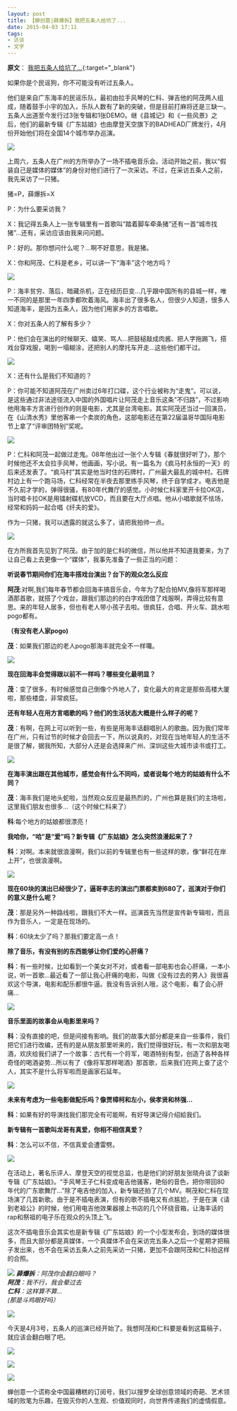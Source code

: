 ```yaml
---
layout: post
title: 【蝉创意|薛爆拆】我把五条人给坑了...
date: 2015-04-03 17:11
tags:
- 访谈
- 文字
---
```


**原文**： 
[我把五条人给坑了...](https://mp.weixin.qq.com/s/yfWB_R2IpxKTK921Zqg3qA){:target="_blank"}

如果你是个民谣狗，你不可能没有听过五条人。  

他们是来自广东海丰的民谣乐队，最初由拉手风琴的仁科、弹吉他的阿茂两人组成，随着鼓手小宇的加入，乐队人数有了新的突破，但是目前打麻将还是三缺一。五条人出道至今发行过3张专辑和1张DEMO。继《县城记》和《一些风景》之后，他们的最新专辑《广东姑娘》也由摩登天空旗下的BADHEAD厂牌发行，4月份开始他们将在全国14个城市举办巡演。

![](http://mmbiz.qpic.cn/mmbiz/iaelMVEiaorWcwicRVc0BEbMdBK9zq1hGV6JkrEuzMkmcPXVrVKvyq0yLrygKXEZQruLVf6dh0CFQ4fmHhX4zO4FA/640?tp=webp&wxfrom=5&wx_lazy=1&wx_co=1)  

上周六，五条人在广州的方所举办了一场不插电音乐会。活动开始之前，我以“假装自己是媒体的媒体”的身份对他们进行了一次采访。不过，在采访五条人之前，我先采访了一只猪。

猪=P，薛爆拆=X

P：为什么要采访我？


X：我记得五条人上一张专辑里有一首歌叫“踏着脚车牵条猪”还有一首“城市找猪”...还有，采访应该由我来问问题。

P：好的。那你想问什么呢？…啊不好意思，我是猪。

X：你和阿茂、仁科是老乡，可以讲一下“海丰”这个地方吗？

![](http://mmbiz.qpic.cn/mmbiz/iaelMVEiaorWcwicRVc0BEbMdBK9zq1hGV6bicCkXzqkliaCFmfyUIGsDUP0cYt5iaDzVK4CPibXpEossnw0JmUx5YvZA/640?tp=webp&wxfrom=5&wx_lazy=1&wx_co=1)

P：海丰贫穷、落后，暗藏杀机，正在经历巨变…几乎跟中国所有的县城一样，唯一不同的是那里一年四季都吹着海风。海丰出了很多名人，但很少人知道，很多人知道海丰，是因为五条人，因为他们用家乡的方言唱歌。

X：你对五条人的了解有多少？

P：他们会在演出的时候聊天、嬉笑、骂人…把鼓槌敲成肉酱、把人字拖踢飞，搭戏台穿戏服，喝到一塌糊涂，还把别人的摩托车开走…这些他们都干过。

![](http://mmbiz.qpic.cn/mmbiz/iaelMVEiaorWcwicRVc0BEbMdBK9zq1hGV69KESlia790l3N5HVYPbBiabty39miaBiaFm9CZ78RbHhlFBz7ngKdRibkzw/640?tp=webp&wxfrom=5&wx_lazy=1&wx_co=1)  

X：还有什么是我们不知道的？

P：你可能不知道阿茂在广州卖过6年打口碟，这个行业被称为“走鬼”。可以说，是这些通过非法途径流入中国的外国唱片让阿茂走上音乐这条“不归路”，不过影响他用海丰方言进行创作的则是电影，尤其是台湾电影。其实阿茂还当过一回演员，在《山清水秀》里他客串一个卖炭的角色，这部电影还在第22届温哥华国际电影节上拿了“评审团特别”奖呢。

![](http://mmbiz.qpic.cn/mmbiz/iaelMVEiaorWcwicRVc0BEbMdBK9zq1hGV6Lj7AB3Fibv8SeRDGZgAngRMKKBjHTCx7EancRgxDZia3icG57jfvfzSJw/640?tp=webp&wxfrom=5&wx_lazy=1&wx_co=1)  

P：仁科和阿茂一起做过走鬼。08年他出过一张个人专辑《春就很好听了》，那个时候他还不太会拉手风琴，他画画，写小说。有一篇名为《疯马村永恒的一天》的后来还发表了。“疯马村”其实是他当时住的石牌村，广州最大最乱的城中村。石牌村边上有一个跑马场，仁科经常在半夜去那里练手风琴，终于自学成才。电吉他是不久前才学的，弹得很骚，有80年代舞厅的感觉。小时候仁科家里开卡拉OK店，当时唱卡拉OK是用镭射碟机放VCD，而且要在大厅点唱。他从小唱歌就不怯场，经常和妈妈一起合唱《纤夫的爱》。

作为一只猪，我可以透露的就这么多了，请把我拍帅一点。

![](http://mmbiz.qpic.cn/mmbiz/iaelMVEiaorWcwicRVc0BEbMdBK9zq1hGV68pkRvzbLAsgKZ32WpByQCZZDzdiaEAo2dQOmSibXOZ5icQKobCIKXq5rg/640?tp=webp&wxfrom=5&wx_lazy=1&wx_co=1)

在方所我首先见到了阿茂。由于加的是仁科的微信，所以他并不知道我要来，为了让自己看上去更像一个“媒体”，我事先准备了一些正当的问题：

**听说春节期间你们在海丰搭戏台演出？台下的观众怎么反应**  

**阿茂**:对啊,我们每年春节都会回海丰搞音乐会，今年为了配合拍MV,像将军那样喝酒那首歌，就搭了个戏台，跟我们那边的的白字戏团借了戏服啊，弄得比较有意思。来的年轻人居多，但也有老人带小孩子去啦。很疯狂，合唱、开火车、跳水啦pogo都有。

**（有没有老人家pogo)**

**茂**：如果我们那边的老人pogo那海丰就完全不一样囖。

![](http://mmbiz.qpic.cn/mmbiz/iaelMVEiaorWcwicRVc0BEbMdBK9zq1hGV6nibiajL4Radp7ktmeg8UiaFJtlCmu0XPBob1TBvZdjKsQuPibca1W8vHvw/640?tp=webp&wxfrom=5&wx_lazy=1&wx_co=1)

**现在回海丰会觉得跟以前不一样吗？哪些变化最明显？**

**茂**：变了很多，有时候感觉自己倒像个外地人了，变化最大的肯定是那些高楼大厦啦，那些楼盘，非常疯狂。

**还有年轻人在用方言唱歌的吗？他们的生活状态大概是什么样子的呢？**

**茂**：有啊，在网上可以听到一些，有些是用海丰话翻唱别人的歌曲。因为我们常年在广州，只有过节的时候才会回去一下，所以说真的，对现在当地年轻人的生活不是很了解，据我所知，大部分人还是会选择来广州、深圳这些大城市读书或打工。

![](http://mmbiz.qpic.cn/mmbiz/iaelMVEiaorWcwicRVc0BEbMdBK9zq1hGV62xre3eDmLKibFm9dichhI4iaQuMjajZLyDIFTxKficEmEcibeAbZiaezEnKg/640?tp=webp&wxfrom=5&wx_lazy=1&wx_co=1)  

**在海丰演出跟在其他城市，感觉会有什么不同吗，或者说每个地方的姑娘有什么不同？**

**茂**：海丰我们是地头蛇啦，当然观众反应是最热烈的，广州也算是我们的主场啦，这里我们朋友也很多…（这个时候仁科来了）

**科**:每个地方的姑娘都很漂亮！

**我哈你，“哈”是“爱”吗？新专辑《广东姑娘》怎么突然浪漫起来了？**


**科**：对啊。本来就很浪漫啊，我们以前的专辑里也有一些这样的歌，像“鲜花在岸上开”，也很浪漫啊。

  

![](http://mmbiz.qpic.cn/mmbiz/iaelMVEiaorWcwicRVc0BEbMdBK9zq1hGV6bHy9HCqUYP3G6lKcBicA651BbVTTCZm2nxW07vyXpxzPUJX70pFT6tA/640?tp=webp&wxfrom=5&wx_lazy=1&wx_co=1)

  

**现在60块的演出已经很少了，逼哥李志的演出门票都卖到680了，巡演对于你们的意义是什么呢？**

  

**茂**：那是另外一种路线啦，跟我们不大一样。巡演首先当然是宣传新专辑啦，而且作为音乐人，一定是在现场的。

**科**：60块太少了吗？那我们要定高一点！

  

**除了音乐，有没有别的东西能够让你们爱的心肝痛？**

  

**科**：有一些时候，比如看到一个美女对不对，或者看一部电影也会心肝痛，一本小说，听一首歌…最近看了一部让我心肝痛的电影，叫做《没有过去的男人》我很喜欢这个导演，电影和配乐都很牛逼。我没有告诉别人哦，这个电影，看了会心肝痛…  

![](http://mmbiz.qpic.cn/mmbiz/iaelMVEiaorWcwicRVc0BEbMdBK9zq1hGV60Cm7zayIh6wyxWV7p8D2KFTTYz2nU55Z3Kd3O0OwyvxLKLQPmCZSicQ/640?tp=webp&wxfrom=5&wx_lazy=1&wx_co=1)

**音乐里面的故事会从电影里来吗？**

  

**科**：没有直接的吧，但是间接有影响。我们的故事大部分都是来自一些事件，我们把它们进行改编，还有的是从朋友那里听来的，我们觉得很好玩，有一次和朋友喝酒，欢庆给我们讲了一个故事：古代有一个将军，喝酒特别有型，创造了各种各样奇怪的喝酒姿势...所以有了《像将军那样喝酒》那首歌，后来我们在网上查了这个人，其实不是什么将军啦而是画家石延年。

  

  

![](http://mmbiz.qpic.cn/mmbiz/iaelMVEiaorWcwicRVc0BEbMdBK9zq1hGV6ZzYqRCoqDxgo402DS9ATzmicq1t2HpvVOYgcKs06ELY7icIrWTIF9tUg/640?tp=webp&wxfrom=5&wx_lazy=1&wx_co=1)  

  

**未来有考虑为一些电影做配乐吗？像贾樟柯和左小，侯孝贤和林强…**

  

**科**：如果有好的导演找我们那完全有可能啊，有好导演记得介绍給我们。

  

**新专辑有一首歌叫龙哥有真爱，你相不相信真爱？**

  

**科**：怎么可以不信，不信真爱会遭雷劈。

  

  

![](http://mmbiz.qpic.cn/mmbiz/iaelMVEiaorWcwicRVc0BEbMdBK9zq1hGV6TUeCv3YiaGPHLqO3m1iclEmOBKWcKvAW7ZIDqqAWygmDgmqib6lAYS33g/640?tp=webp&wxfrom=5&wx_lazy=1&wx_co=1)  

在活动上，著名乐评人、摩登天空的视觉总监，也是他们的好朋友张晓舟谈了谈新专辑《广东姑娘》。“手风琴王子仁科变成电吉他骚客，艳俗的音色，把你带回80年代的广东歌舞厅...”除了电吉他的加入，新专辑还拍了几个MV。啊茂和仁科在现场演了几首新歌。由于是不插电表演，但有的歌不插电又有点尴尬，于是在演《请到老祖公》的时候，他们用电吉他效果器接上书店的几个环绕音箱，让海丰话的rap和祭祖的电子乐在观众的头顶上飞。

  

这次不插电音乐会其实也是新专辑《广东姑娘》的一个小型发布会，到场的媒体很多，而且大部分都是真媒体，一个真媒体不会在采访完五条人之后一个星期才把稿子发出来，也不会在采访五条人之前先采访一只猪，更加不会跟阿茂和仁科拍这样的合照。

  

![](http://mmbiz.qpic.cn/mmbiz/iaelMVEiaorWcwicRVc0BEbMdBK9zq1hGV6f8eUGMFIdpUibhIleEPiaYpxoMfwg1drCezfWuGLL50aavv9f9c5IKBQ/640?tp=webp&wxfrom=5&wx_lazy=1&wx_co=1)
***薛爆拆**：阿茂你会翻白眼吗？  
**阿茂**：我不行，我会晕过去  
**仁科**：这样算不算...  
(那是斗鸡眼好吗）*

  

![](http://mmbiz.qpic.cn/mmbiz/iaelMVEiaorWcwicRVc0BEbMdBK9zq1hGV6bzJfyBpViaDC1qoia7fE7ORbj85PIUC3n8yDB6MavKYGHLmO2CzmTYUA/640?tp=webp&wxfrom=5&wx_lazy=1&wx_co=1)  

  

今天是4月3号，五条人的巡演已经开始了。我想阿茂和仁科要是看到这篇稿子，就应该会翻白眼了吧。

  

  

![](http://mmbiz.qpic.cn/mmbiz/iaelMVEiaorWcwicRVc0BEbMdBK9zq1hGV6zbeRpL95ODKdAQuZicXOdhUza4VUsyIea91D8XibUejOGxYZmudNoYgA/640?tp=webp&wxfrom=5&wx_lazy=1&wx_co=1)  

![](http://mmbiz.qpic.cn/mmbiz/iaelMVEiaorWekoopnmXpuf8PWBV42YHiaCzXo6Ia6IX98ADib4ke6IA5p0rQoPrPr2IJtM964fibGcsOLcWLZJI5Gg/640?tp=webp&wxfrom=5&wx_lazy=1&wx_co=1)

![](http://mmbiz.qpic.cn/mmbiz/n9BCHWJuRJdzyh5Fp34xlCVWbiaUmtrN1yiceibLDdtNOVKXATXs54cHQU8qmuiaYKmddeRdECbALhP8UbNDBvhL8A/640?tp=webp&wxfrom=5&wx_lazy=1&wx_co=1)

蝉创意一个谎称全中国最糟糕的订阅号，我们以搜罗全球创意领域的奇葩、艺术领域的败笔为乐趣，在毁灭你的人生观、价值观同时，向世界传递我们的虚情假意。